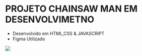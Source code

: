 # PROJETO CHAINSAW MAN EM DESENVOLVIMETNO

+ Desenvolvido em HTML,CSS & JAVASCRIPT 
+ Figma Utilizado


<img src="https://gifdb.com/images/high/chainsaw-man-pochita-ratio-dy57phiw0wtqbchx.webp">
